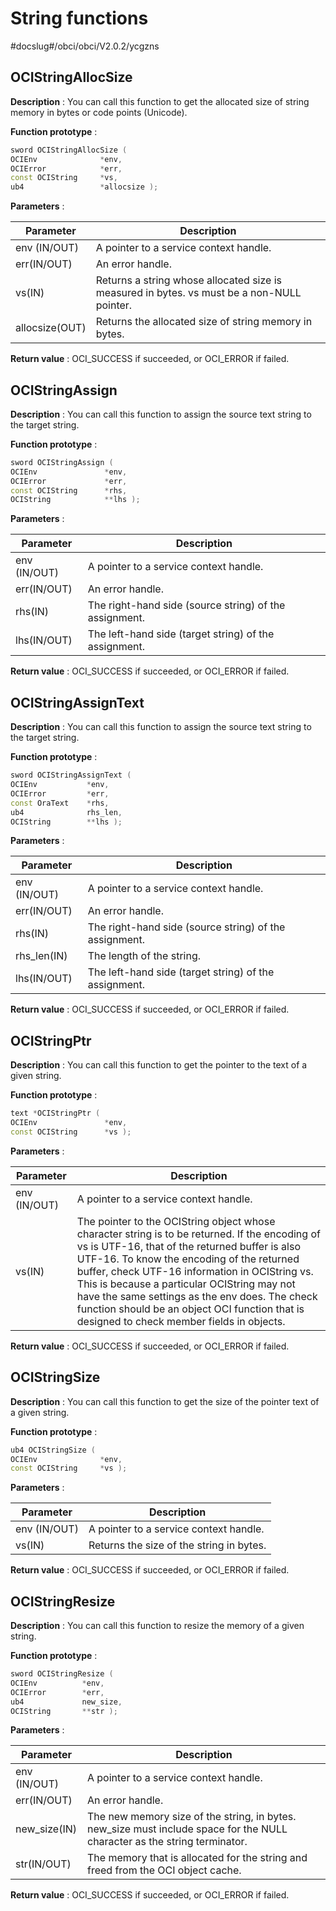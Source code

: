 # String functions

#docslug#/obci/obci/V2.0.2/ycgzns

## OCIStringAllocSize

**Description** : You can call this function to get the allocated size of string memory in bytes or code points (Unicode).

**Function prototype** :

```C++
sword OCIStringAllocSize ( 
OCIEnv              *env,
OCIError            *err,
const OCIString     *vs,
ub4                 *allocsize );
```

**Parameters** :

|   Parameter    |                                        Description                                         |
|----------------|--------------------------------------------------------------------------------------------|
| env (IN/OUT)   | A pointer to a service context handle.                                                     |
| err(IN/OUT)    | An error handle.                                                                           |
| vs(IN)         | Returns a string whose allocated size is measured in bytes. vs must be a non-NULL pointer. |
| allocsize(OUT) | Returns the allocated size of string memory in bytes.                                      |

**Return value** : OCI_SUCCESS if succeeded, or OCI_ERROR if failed.

## OCIStringAssign

**Description** : You can call this function to assign the source text string to the target string.

**Function prototype** :

```C++
sword OCIStringAssign ( 
OCIEnv               *env,
OCIError             *err,
const OCIString      *rhs,
OCIString            **lhs );
```

**Parameters** :

| **Parameter** |                    **Description**                     |
|---------------|--------------------------------------------------------|
| env (IN/OUT)  | A pointer to a service context handle.                 |
| err(IN/OUT)   | An error handle.                                       |
| rhs(IN)       | The right-hand side (source string) of the assignment. |
| lhs(IN/OUT)   | The left-hand side (target string) of the assignment.  |

**Return value** : OCI_SUCCESS if succeeded, or OCI_ERROR if failed.

## OCIStringAssignText

**Description** : You can call this function to assign the source text string to the target string.

**Function prototype** :

```C++
sword OCIStringAssignText ( 
OCIEnv           *env,
OCIError         *err,
const OraText    *rhs,
ub4              rhs_len,
OCIString        **lhs );
```

**Parameters** :

| **Parameter** |                    **Description**                     |
|---------------|--------------------------------------------------------|
| env (IN/OUT)  | A pointer to a service context handle.                 |
| err(IN/OUT)   | An error handle.                                       |
| rhs(IN)       | The right-hand side (source string) of the assignment. |
| rhs_len(IN)   | The length of the string.                              |
| lhs(IN/OUT)   | The left-hand side (target string) of the assignment.  |

**Return value** : OCI_SUCCESS if succeeded, or OCI_ERROR if failed.

## OCIStringPtr

**Description** : You can call this function to get the pointer to the text of a given string.

**Function prototype** :

```C++
text *OCIStringPtr ( 
OCIEnv               *env,
const OCIString      *vs );
```

**Parameters** :

| **Parameter** |                                                                                                                                                                                                                 **Description**                                                                                                                                                                                                                  |
|---------------|--------------------------------------------------------------------------------------------------------------------------------------------------------------------------------------------------------------------------------------------------------------------------------------------------------------------------------------------------------------------------------------------------------------------------------------------------|
| env (IN/OUT)  | A pointer to a service context handle.                                                                                                                                                                                                                                                                                                                                                                                                           |
| vs(IN)        | The pointer to the OCIString object whose character string is to be returned. If the encoding of vs is UTF-16, that of the returned buffer is also UTF-16. To know the encoding of the returned buffer, check UTF-16 information in OCIString vs. This is because a particular OCIString may not have the same settings as the env does. The check function should be an object OCI function that is designed to check member fields in objects. |

**Return value** : OCI_SUCCESS if succeeded, or OCI_ERROR if failed.

## OCIStringSize

**Description** : You can call this function to get the size of the pointer text of a given string.

**Function prototype** :

```C++
ub4 OCIStringSize ( 
OCIEnv              *env,
const OCIString     *vs );
```

**Parameters** :

| **Parameter** |             **Description**              |
|---------------|------------------------------------------|
| env (IN/OUT)  | A pointer to a service context handle.   |
| vs(IN)        | Returns the size of the string in bytes. |

**Return value** : OCI_SUCCESS if succeeded, or OCI_ERROR if failed.

## OCIStringResize

**Description** : You can call this function to resize the memory of a given string.

**Function prototype** :

```C++
sword OCIStringResize ( 
OCIEnv          *env,
OCIError        *err,
ub4             new_size,
OCIString       **str );
```

**Parameters** :

| **Parameter** |                                                      **Description**                                                      |
|---------------|---------------------------------------------------------------------------------------------------------------------------|
| env (IN/OUT)  | A pointer to a service context handle.                                                                                    |
| err(IN/OUT)   | An error handle.                                                                                                          |
| new_size(IN)  | The new memory size of the string, in bytes. new_size must include space for the NULL character as the string terminator. |
| str(IN/OUT)   | The memory that is allocated for the string and freed from the OCI object cache.                                          |

**Return value** : OCI_SUCCESS if succeeded, or OCI_ERROR if failed.
